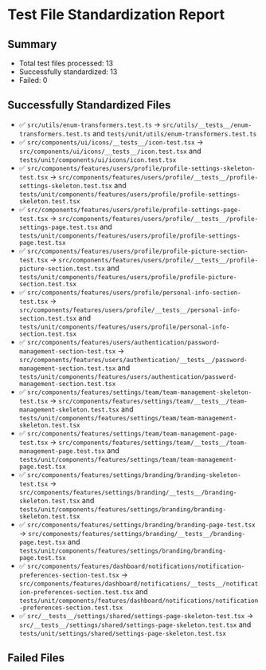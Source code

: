 # Test File Standardization Report

## Summary
- Total test files processed: 13
- Successfully standardized: 13
- Failed: 0

## Successfully Standardized Files
- ✅ `src/utils/enum-transformers.test.ts` -> `src/utils/__tests__/enum-transformers.test.ts` and `tests/unit/utils/enum-transformers.test.ts`
- ✅ `src/components/ui/icons/__tests__/icon-test.tsx` -> `src/components/ui/icons/__tests__/icon.test.tsx` and `tests/unit/components/ui/icons/icon.test.tsx`
- ✅ `src/components/features/users/profile/profile-settings-skeleton-test.tsx` -> `src/components/features/users/profile/__tests__/profile-settings-skeleton.test.tsx` and `tests/unit/components/features/users/profile/profile-settings-skeleton.test.tsx`
- ✅ `src/components/features/users/profile/profile-settings-page-test.tsx` -> `src/components/features/users/profile/__tests__/profile-settings-page.test.tsx` and `tests/unit/components/features/users/profile/profile-settings-page.test.tsx`
- ✅ `src/components/features/users/profile/profile-picture-section-test.tsx` -> `src/components/features/users/profile/__tests__/profile-picture-section.test.tsx` and `tests/unit/components/features/users/profile/profile-picture-section.test.tsx`
- ✅ `src/components/features/users/profile/personal-info-section-test.tsx` -> `src/components/features/users/profile/__tests__/personal-info-section.test.tsx` and `tests/unit/components/features/users/profile/personal-info-section.test.tsx`
- ✅ `src/components/features/users/authentication/password-management-section-test.tsx` -> `src/components/features/users/authentication/__tests__/password-management-section.test.tsx` and `tests/unit/components/features/users/authentication/password-management-section.test.tsx`
- ✅ `src/components/features/settings/team/team-management-skeleton-test.tsx` -> `src/components/features/settings/team/__tests__/team-management-skeleton.test.tsx` and `tests/unit/components/features/settings/team/team-management-skeleton.test.tsx`
- ✅ `src/components/features/settings/team/team-management-page-test.tsx` -> `src/components/features/settings/team/__tests__/team-management-page.test.tsx` and `tests/unit/components/features/settings/team/team-management-page.test.tsx`
- ✅ `src/components/features/settings/branding/branding-skeleton-test.tsx` -> `src/components/features/settings/branding/__tests__/branding-skeleton.test.tsx` and `tests/unit/components/features/settings/branding/branding-skeleton.test.tsx`
- ✅ `src/components/features/settings/branding/branding-page-test.tsx` -> `src/components/features/settings/branding/__tests__/branding-page.test.tsx` and `tests/unit/components/features/settings/branding/branding-page.test.tsx`
- ✅ `src/components/features/dashboard/notifications/notification-preferences-section-test.tsx` -> `src/components/features/dashboard/notifications/__tests__/notification-preferences-section.test.tsx` and `tests/unit/components/features/dashboard/notifications/notification-preferences-section.test.tsx`
- ✅ `src/__tests__/settings/shared/settings-page-skeleton-test.tsx` -> `src/__tests__/settings/shared/settings-page-skeleton.test.tsx` and `tests/unit/settings/shared/settings-page-skeleton.test.tsx`

## Failed Files

